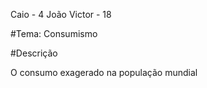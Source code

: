 Caio - 4
João Victor - 18

#Tema: Consumismo


#Descrição 

O consumo exagerado na população mundial 
